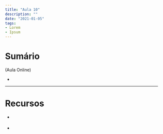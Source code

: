 ```yaml
---
title: "Aula 10"
description: ""
date: "2021-01-05"
tags:
- Lorem
- Ipsum
---
```


# Sumário

(Aula Online)

* 
 
___
# Recursos

* []()

* []()